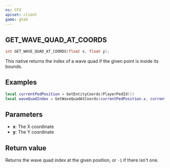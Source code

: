 ```yaml
---
ns: CFX
apiset: client
game: gta5
---
```

## GET_WAVE_QUAD_AT_COORDS

```c
int GET_WAVE_QUAD_AT_COORDS(float x, float y);
```

This native returns the index of a wave quad if the given point is inside its bounds.

## Examples

```lua
local currentPedPosition = GetEntityCoords(PlayerPedId())
local waveQuadIndex = GetWaveQuadAtCoords(currentPedPosition.x, currentPedPosition.y)
```

## Parameters
* **x**: The X coordinate
* **y**: The Y coordinate

## Return value
Returns the wave quad index at the given position, or `-1` if there isn't one.

